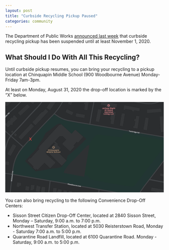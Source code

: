 ```yaml
---
layout: post
title: "Curbside Recycling Pickup Paused"
categories: community
---
```


The Department of Public Works [announced last week](https://publicworks.baltimorecity.gov/news/press-releases/2020-08-27-dpw-announces-plan-modify-recycling-ensuring-timely-trash-collections)
that curbside recycling pickup has been suspended until at least November 1, 2020.

What Should I Do With All This Recycling?
-----------------------------------------

Until curbside pickup resumes, you can bring your recycling to a pickup location at
Chinquapin Middle School (900 Woodbourne Avenue) Monday-Friday 7am-3pm.

At least on Monday, August 31, 2020 the drop-off location is marked by the &ldquo;X&rdquo; below.

<img src="/img/pickup_location.png" alt="Pickup Location Map" />

You can also bring recycling to the following Convenience Drop-Off Centers:

* Sisson Street Citizen Drop-Off Center, located at 2840 Sisson Street, Monday – Saturday, 9:00 a.m. to 7:00 p.m.
* Northwest Transfer Station, located at 5030 Reisterstown Road, Monday - Saturday 7:00 a.m. to 5:00 p.m.
* Quarantine Road Landfill, located at 6100 Quarantine Road. Monday - Saturday, 9:00 a.m. to 5:00 p.m.
